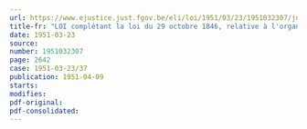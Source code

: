 ```yaml
---
url: https://www.ejustice.just.fgov.be/eli/loi/1951/03/23/1951032307/justel
title-fr: "LOI complétant la loi du 29 octobre 1846, relative à l'organisation de la Cour des Comptes, modifiée par les lois des 4 juin 1921, 20 juillet 1921 et 13 juillet 1930, et relative à la pension des membres de la dite Cour"
date: 1951-03-23
source:
number: 1951032307
page: 2642
case: 1951-03-23/37
publication: 1951-04-09
starts:
modifies:
pdf-original:
pdf-consolidated:
---
```


